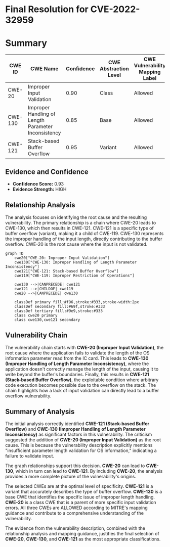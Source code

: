 # Final Resolution for CVE-2022-32959

# Summary
| CWE ID | CWE Name | Confidence | CWE Abstraction Level | CWE Vulnerability Mapping Label | CWE-Vulnerability Mapping Notes |
|---|---|---|---|---|---|
| CWE-20 | Improper Input Validation | 0.90 | Class | Allowed | Primary CWE |
| CWE-130 | Improper Handling of Length Parameter Inconsistency | 0.85 | Base | Allowed | Secondary Candidate |
| CWE-121 | Stack-based Buffer Overflow | 0.95 | Variant | Allowed | Secondary Candidate |

## Evidence and Confidence

*   **Confidence Score:** 0.93
*   **Evidence Strength:** HIGH

## Relationship Analysis
The analysis focuses on identifying the root cause and the resulting vulnerability. The primary relationship is a chain where CWE-20 leads to CWE-130, which then results in CWE-121. CWE-121 is a specific type of buffer overflow (variant), making it a child of CWE-119. CWE-130 represents the improper handling of the input length, directly contributing to the buffer overflow. CWE-20 is the root cause where the input is not validated.

```mermaid
graph TD
    cwe20["CWE-20: Improper Input Validation"]
    cwe130["CWE-130: Improper Handling of Length Parameter Inconsistency"]
    cwe121["CWE-121: Stack-based Buffer Overflow"]
    cwe119["CWE-119: Improper Restriction of Operations"]

    cwe130 -->|CANPRECEDE| cwe121
    cwe121 -->|CHILDOF| cwe119
    cwe20 -->|CANPRECEDE| cwe130

    classDef primary fill:#f96,stroke:#333,stroke-width:2px
    classDef secondary fill:#69f,stroke:#333
    classDef tertiary fill:#9e9,stroke:#333
    class cwe20 primary
    class cwe130,cwe121 secondary
```

## Vulnerability Chain
The vulnerability chain starts with **CWE-20 (Improper Input Validation)**, the root cause where the application fails to validate the length of the OS information parameter read from the IC card. This leads to **CWE-130 (Improper Handling of Length Parameter Inconsistency)**, where the application doesn't correctly manage the length of the input, causing it to write beyond the buffer's boundaries. Finally, this results in **CWE-121 (Stack-based Buffer Overflow)**, the exploitable condition where arbitrary code execution becomes possible due to the overflow on the stack. The chain highlights how a lack of input validation can directly lead to a buffer overflow vulnerability.

## Summary of Analysis
The initial analysis correctly identified **CWE-121 (Stack-based Buffer Overflow)** and **CWE-130 (Improper Handling of Length Parameter Inconsistency)** as significant factors in this vulnerability. The criticism suggested the addition of **CWE-20 (Improper Input Validation)** as the root cause. This is because the vulnerability description explicitly mentions "insufficient parameter length validation for OS information," indicating a failure to validate input.

The graph relationships support this decision. **CWE-20** can lead to **CWE-130**, which in turn can lead to **CWE-121**. By including **CWE-20**, the analysis provides a more complete picture of the vulnerability's origins.

The selected CWEs are at the optimal level of specificity. **CWE-121** is a variant that accurately describes the type of buffer overflow. **CWE-130** is a base CWE that identifies the specific issue of improper length handling. **CWE-20** is a class CWE that is a parent of more specific input validation errors. All three CWEs are ALLOWED according to MITRE's mapping guidance and contribute to a comprehensive understanding of the vulnerability.

The evidence from the vulnerability description, combined with the relationship analysis and mapping guidance, justifies the final selection of **CWE-20**, **CWE-130**, and **CWE-121** as the most appropriate classifications.